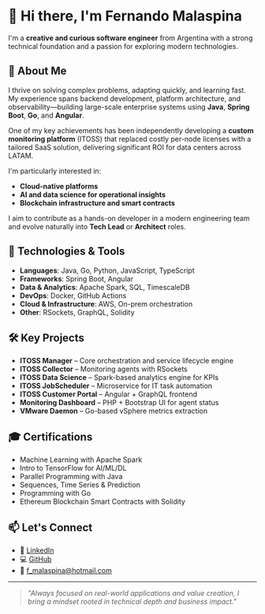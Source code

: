 # 👋 Hi there, I'm Fernando Malaspina

I'm a **creative and curious software engineer** from Argentina with a strong technical foundation and a passion for exploring modern technologies.

## 🚀 About Me

I thrive on solving complex problems, adapting quickly, and learning fast. My experience spans backend development, platform architecture, and observability—building large-scale enterprise systems using **Java**, **Spring Boot**, **Go**, and **Angular**.

One of my key achievements has been independently developing a **custom monitoring platform** (ITOSS) that replaced costly per-node licenses with a tailored SaaS solution, delivering significant ROI for data centers across LATAM.

I'm particularly interested in:

- **Cloud-native platforms**
- **AI and data science for operational insights**
- **Blockchain infrastructure and smart contracts**

I aim to contribute as a hands-on developer in a modern engineering team and evolve naturally into **Tech Lead** or **Architect** roles.

## 🔧 Technologies & Tools

- **Languages**: Java, Go, Python, JavaScript, TypeScript
- **Frameworks**: Spring Boot, Angular
- **Data & Analytics**: Apache Spark, SQL, TimescaleDB
- **DevOps**: Docker, GitHub Actions
- **Cloud & Infrastructure**: AWS, On-prem orchestration
- **Other**: RSockets, GraphQL, Solidity

## 🛠 Key Projects

- **ITOSS Manager** – Core orchestration and service lifecycle engine
- **ITOSS Collector** – Monitoring agents with RSockets
- **ITOSS Data Science** – Spark-based analytics engine for KPIs
- **ITOSS JobScheduler** – Microservice for IT task automation
- **ITOSS Customer Portal** – Angular + GraphQL frontend
- **Monitoring Dashboard** – PHP + Bootstrap UI for agent status
- **VMware Daemon** – Go-based vSphere metrics extraction

## 🎓 Certifications

- Machine Learning with Apache Spark
- Intro to TensorFlow for AI/ML/DL
- Parallel Programming with Java
- Sequences, Time Series & Prediction
- Programming with Go
- Ethereum Blockchain Smart Contracts with Solidity

## 📫 Let's Connect

- 🔗 [LinkedIn](https://www.linkedin.com/in/fmalaspina/)
- 💻 [GitHub](https://github.com/fmalaspina)
- 📧 f_malaspina@hotmail.com

---

> *"Always focused on real-world applications and value creation, I bring a mindset rooted in technical depth and business impact."*
